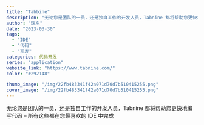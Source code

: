 ```yaml
---
title: "Tabbine"
description: "无论您是团队的一员，还是独自工作的开发人员，Tabnine 都将帮助您更快地编写代码 – 所有这些都在您最喜欢的 IDE"
author: "瑞东"
date: "2023-03-30"
tags:
  - "IDE"
  - "代码"
  - "开发"
categories: 代码开发
series: "application"
website_link: "https://www.tabnine.com/"
color: "#292148"

thumb_image: "/img/22fb483341f42a071d70d7b510415255.png"
cover_image: "/img/22fb483341f42a071d70d7b510415255.png"
---
```


无论您是团队的一员，还是独自工作的开发人员，Tabnine 都将帮助您更快地编写代码 – 所有这些都在您最喜欢的 IDE 中完成 